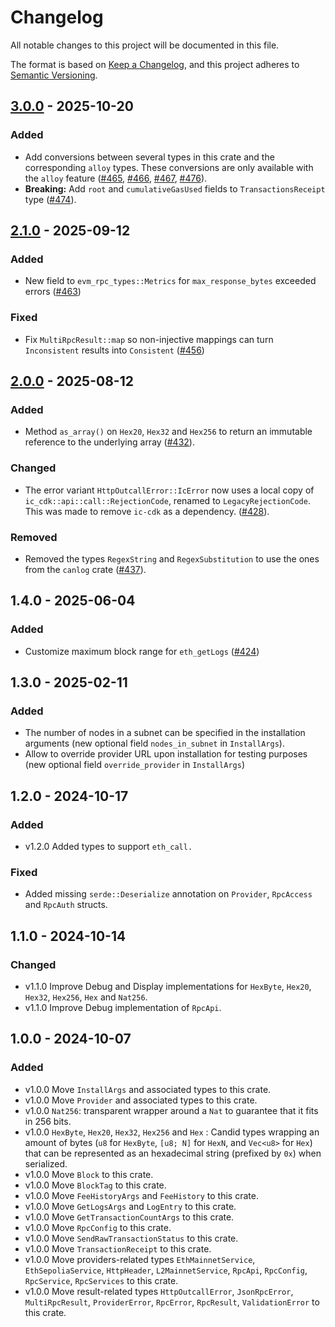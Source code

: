 # Changelog

All notable changes to this project will be documented in this file.

The format is based on [Keep a Changelog](https://keepachangelog.com/en/1.1.0/),
and this project adheres to [Semantic Versioning](https://semver.org/spec/v2.0.0.html).

## [3.0.0] - 2025-10-20

### Added

- Add conversions between several types in this crate and the corresponding `alloy` types. These conversions are only available with the `alloy` feature ([#465](https://github.com/dfinity/evm-rpc-canister/pull/465), [#466](https://github.com/dfinity/evm-rpc-canister/pull/466), [#467](https://github.com/dfinity/evm-rpc-canister/pull/467), [#476](https://github.com/dfinity/evm-rpc-canister/pull/476)).
- **Breaking:** Add `root` and `cumulativeGasUsed` fields to `TransactionsReceipt` type ([#474](https://github.com/dfinity/evm-rpc-canister/pull/474)).

[3.0.0]: https://github.com/dfinity/evm-rpc-canister/compare/evm_rpc_types-v2.1.0..evm_rpc_types-v3.0.0

## [2.1.0] - 2025-09-12

### Added
* New field to `evm_rpc_types::Metrics` for `max_response_bytes` exceeded errors ([#463](https://github.com/dfinity/evm-rpc-canister/pull/463))

### Fixed
* Fix `MultiRpcResult::map` so non-injective mappings can turn `Inconsistent` results into `Consistent` ([#456](https://github.com/dfinity/evm-rpc-canister/pull/463))

[2.1.0]: https://github.com/dfinity/evm-rpc-canister/compare/evm_rpc_types-v2.0.0...evm_rpc_types-v2.1.0

## [2.0.0] - 2025-08-12

### Added

- Method `as_array()` on `Hex20`, `Hex32` and `Hex256` to return an immutable reference to the underlying array ([#432](https://github.com/dfinity/evm-rpc-canister/pull/432)).

### Changed

- The error variant `HttpOutcallError::IcError` now uses a local copy of `ic_cdk::api::call::RejectionCode`, renamed to `LegacyRejectionCode`. This was made to remove `ic-cdk` as a dependency. ([#428](https://github.com/dfinity/evm-rpc-canister/pull/428)).

### Removed

- Removed the types `RegexString` and `RegexSubstitution` to use the ones from the `canlog` crate ([#437](https://github.com/dfinity/evm-rpc-canister/pull/437)).

[2.0.0]: https://github.com/dfinity/evm-rpc-canister/compare/evm_rpc_types-v1.4.0...evm_rpc_types-v2.0.0

## 1.4.0 - 2025-06-04

### Added

- Customize maximum block range for `eth_getLogs` ([#424](https://github.com/dfinity/evm-rpc-canister/pull/424))

## 1.3.0 - 2025-02-11

### Added

- The number of nodes in a subnet can be specified in the installation arguments (new optional field `nodes_in_subnet` in `InstallArgs`).
- Allow to override provider URL upon installation for testing purposes (new optional field `override_provider` in `InstallArgs`)

## 1.2.0 - 2024-10-17

### Added

- v1.2.0 Added types to support `eth_call.`

### Fixed

- Added missing `serde::Deserialize` annotation on `Provider`, `RpcAccess` and `RpcAuth` structs.

## 1.1.0 - 2024-10-14

### Changed

- v1.1.0 Improve Debug and Display implementations for `HexByte`, `Hex20`, `Hex32`, `Hex256`, `Hex` and `Nat256`.
- v1.1.0 Improve Debug implementation of `RpcApi`.

## 1.0.0 - 2024-10-07

### Added

- v1.0.0 Move `InstallArgs` and associated types to this crate.
- v1.0.0 Move `Provider` and associated types to this crate.
- v1.0.0 `Nat256`: transparent wrapper around a `Nat` to guarantee that it fits in 256 bits.
- v1.0.0 `HexByte`, `Hex20`, `Hex32`, `Hex256` and `Hex` : Candid types wrapping an amount of bytes (`u8` for `HexByte`,
  `[u8; N]` for `HexN`, and `Vec<u8>` for `Hex`) that can be represented as an hexadecimal string (prefixed by `0x`)
  when serialized.
- v1.0.0 Move `Block` to this crate.
- v1.0.0 Move `BlockTag` to this crate.
- v1.0.0 Move `FeeHistoryArgs` and `FeeHistory` to this crate.
- v1.0.0 Move `GetLogsArgs` and `LogEntry` to this crate.
- v1.0.0 Move `GetTransactionCountArgs` to this crate.
- v1.0.0 Move `RpcConfig` to this crate.
- v1.0.0 Move `SendRawTransactionStatus` to this crate.
- v1.0.0 Move `TransactionReceipt` to this crate.
- v1.0.0 Move providers-related types `EthMainnetService`, `EthSepoliaService`, `HttpHeader`, `L2MainnetService`,
  `RpcApi`, `RpcConfig`, `RpcService`, `RpcServices` to this crate.
- v1.0.0 Move result-related types `HttpOutcallError`, `JsonRpcError`, `MultiRpcResult`, `ProviderError`, `RpcError`,
  `RpcResult`, `ValidationError` to this crate.
